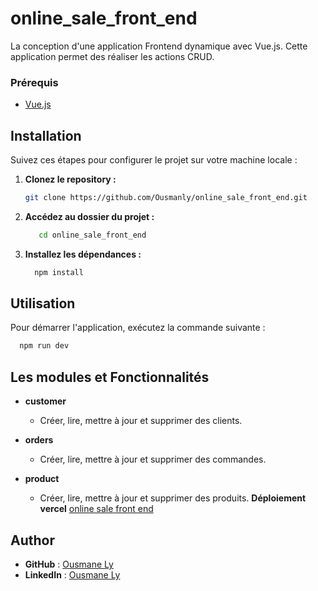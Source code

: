 # online_sale_front_end

La conception d'une application Frontend dynamique avec Vue.js. Cette application permet des réaliser les actions CRUD.

### Prérequis

- [Vue.js](https://vuejs.org/)

## Installation

Suivez ces étapes pour configurer le projet sur votre machine locale :

1. **Clonez le repository :**

    ```bash
    git clone https://github.com/Ousmanly/online_sale_front_end.git
    ```

2. **Accédez au dossier du projet :**

     ```bash
        cd online_sale_front_end
    ```

3. **Installez les dépendances :**

    ```bash
      npm install
    ```
## Utilisation

Pour démarrer l'application, exécutez la commande suivante :

```bash
  npm run dev 
```

## Les modules et Fonctionnalités

- **customer**
  - Créer, lire, mettre à jour et supprimer des clients.

- **orders**
  - Créer, lire, mettre à jour et supprimer des commandes.

- **product**
  - Créer, lire, mettre à jour et supprimer des produits.
**Déploiement vercel**
    [online sale front end](https://online-sale-front-end.vercel.app/)
## Author
- **GitHub** : [Ousmane Ly](https://github.com/Ousmanly)
- **LinkedIn** : [Ousmane Ly](www.linkedin.com/in/ousmane-ibrahima-ly-a270a4290)
